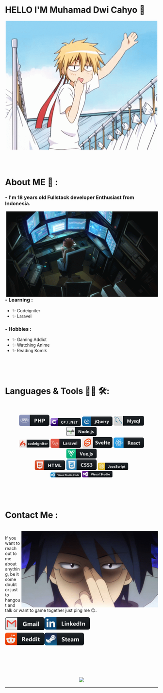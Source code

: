 # HELLO I'M Muhamad Dwi Cahyo 👋

<div align="center">
<img hight="300" width="500" alt="GIF" align="center" src="https://github.com/dwicahyo1512/dwicahyo1512/blob/main/assets/Takumi-USUI-wave.gif">
</div>

</br>
</br>
</br>


# About ME 💬 :

### - I'm 18 years old Fullstack developer Enthusiast from Indonesia.

<img hight="400" width="500" alt="GIF" align="right" src="https://github.com/dwicahyo1512/dwicahyo1512/blob/main/assets/EgUx.gif">

### - Learning :
- ✨ Codeigniter
- ✨ Laravel

### - Hobbies : 
- ✨ Gaming Addict
- ✨ Watching Anime
- ✨ Reading Komik

</br>
</br>
</br>



# Languages & Tools 👨‍💻 🛠:
</br>

<p align="center">

<!-- For more icons please follow  https://github.com/MikeCodesDotNET/ColoredBadges -->
<img src="https://github.com/dwicahyo1512/dwicahyo1512/blob/main/assets/icons/php.png" alt="php" width="100">
<img src="https://github.com/dwicahyo1512/dwicahyo1512/blob/main/assets/icons/csharp_dotnet.png" alt="csharp_dotnet" width="100">
<img src="https://github.com/dwicahyo1512/dwicahyo1512/blob/main/assets/icons/jquery.png" alt="jquery" width="100">
<img src="https://github.com/dwicahyo1512/dwicahyo1512/blob/main/assets/icons/mysql.png" alt="mysql" width="100">
<img src="https://github.com/dwicahyo1512/dwicahyo1512/blob/main/assets/icons/nodejs.png" alt="nodejs" width="100">
</br>
<img src="https://github.com/dwicahyo1512/dwicahyo1512/blob/main/assets/icons/codeigniter.png" alt="codeigniter"  width="100">
<img src="https://github.com/dwicahyo1512/dwicahyo1512/blob/main/assets/icons/laravel.png" alt="laravel" width="100">
<img src="https://github.com/dwicahyo1512/dwicahyo1512/blob/main/assets/icons/svelte.png" alt="svelte" width="100">
<img src="https://github.com/dwicahyo1512/dwicahyo1512/blob/main/assets/icons/react.png" alt="react" width="100">
<img src="https://github.com/dwicahyo1512/dwicahyo1512/blob/main/assets/icons/vue.png" alt="vue" width="100">
</br>
<img src="https://github.com/dwicahyo1512/dwicahyo1512/blob/main/assets/icons/html.png" alt="html" width="100">
<img src="https://github.com/dwicahyo1512/dwicahyo1512/blob/main/assets/icons/css.png" alt="css" width="100">
<img src="https://github.com/dwicahyo1512/dwicahyo1512/blob/main/assets/icons/js.png" alt="js" width="100">
</br>
<img src="https://github.com/dwicahyo1512/dwicahyo1512/blob/main/assets/icons/visualstudio_code.png" alt="visualstudio_code" width="100">
<img src="https://github.com/dwicahyo1512/dwicahyo1512/blob/main/assets/icons/visualstudio.png" alt="visualstudio" width="100">
</p>
</br>
</br>
</br>



# Contact Me :

<p>
 </br>


<img hight="320" width="450" align="right" alt="GIF" src="https://github.com/dwicahyo1512/dwicahyo1512/blob/main/assets/6db16173c29293e2c0f63db13601a85d.gif">


If you want to reach out to me about anything, be it some doubt or just to hangout and talk or want to game together just ping me 😉.

<a href="mailto:dwicahyo.1512@gmail.com">
 <img align="left" alt="Gmail" width="130" hight="100" src="https://github.com/dwicahyo1512/dwicahyo1512/blob/main/assets/icons/gmail.png" />
</a>
<a href="https://www.linkedin.com/in/ashutosh-saxena-7b326817b/">
  <img align="left" alt="Linkedin" width="150" hight="100" src="https://github.com/dwicahyo1512/dwicahyo1512/blob/main/assets/icons/linkedin.png" />
</br>
</br>
</br>
</a>
<a href="https://www.reddit.com/user/X_Ashutosh_X">
  <img align="left" alt=" Reddit" width="130" hight="100" src="https://github.com/dwicahyo1512/dwicahyo1512/blob/main/assets/icons/reddit.png" />
</a>
<a href="https://steamcommunity.com/profiles/76561198182224539/">
  <img align="left" alt="Steam" width="130" hight="100" src="https://github.com/dwicahyo1512/dwicahyo1512/blob/main/assets/icons/steam.png" />
</a>
 </p>
 

</br>
</br>
</br>
</br>
</br>
</br>
</br>



<p align="center" >  
  <a href="https://github.com/anuraghazra/github-readme-stats"> 
<img  src="https://github-readme-stats.vercel.app/api?username=dwicahyo1512&&show_icons=true&theme=radical"/>
  </a>
  </p>

*************
